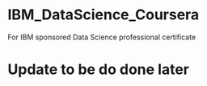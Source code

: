 # IBM_DataScience_Coursera
For IBM sponsored Data Science professional certificate
# Update to be do done later
